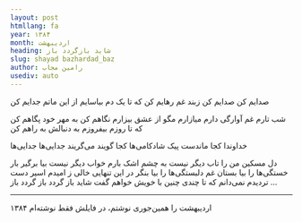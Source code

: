 ```yaml
---
layout: post
htmllang: fa
year: ۱۳۸۴
month: اردیبهشت
heading: شاید بازگردد باز 
slug: shayad bazhardad_baz
author: رامین مجاب
usediv: auto
---
```


صدایم کن
صدایم کن
زبند غم رهایم کن
که تا یک دم بیاسایم
از این ماتم جدایم کن

شب تارم
غم آوارگی دارم
میازارم
مگو از عشق بیزارم
نگاهم کن
به مهر خود پگاهم کن
که تا روزم بیفروزم
به دنبالش به راهم کن

خداوندا
کجا ماندست پیک شادکامی‌ها
کجا گویند می‌گریند
جدایی‌ها جدایی‌ها

دل مسکین من را تاب دیگر نیست
به چشم اشک بارم خواب دیگر نیست
بیا برگیر بار خستگی‌ها را
بیا بستان غم دلبستگی‌ها را
بیا بنگر
در این تنهایی خالی ز امیدم
اسیر دست تردیدم
نمی‌دانم که تا چندی
چنین با خویش خواهم گفت شاید باز گردد باز گردد باز ...

---
اردیبهشت را همین‌جوری نوشتم، در فایلش فقط نوشته‌ام ۱۳۸۴
